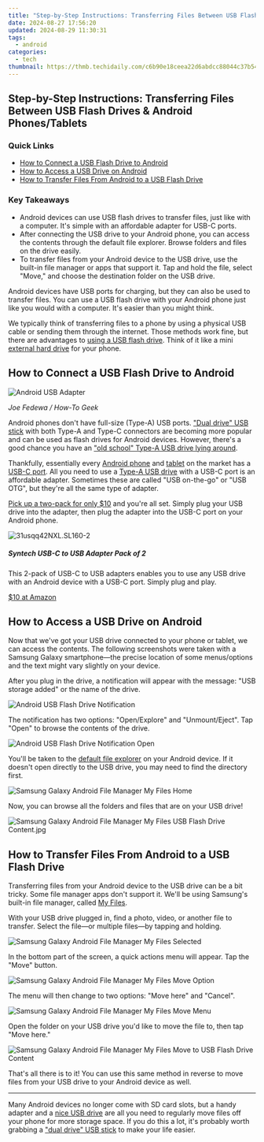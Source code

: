 ```yaml
---
title: "Step-by-Step Instructions: Transferring Files Between USB Flash Drives & Android Phones/Tablets"
date: 2024-08-27 17:56:20
updated: 2024-08-29 11:30:31
tags:
  - android
categories:
  - tech
thumbnail: https://thmb.techidaily.com/c6b90e18ceea22d6abdcc88044c37b5416ce971b6cd304d4b06dc96901e8f1f1.jpg
---
```


## Step-by-Step Instructions: Transferring Files Between USB Flash Drives & Android Phones/Tablets

### Quick Links

* [How to Connect a USB Flash Drive to Android](https://unlock-android.techidaily.com/forgotten-the-voicemail-password-of-honor-100-try-these-fixes-by-drfone-android/)
* [How to Access a USB Drive on Android](https://change-location.techidaily.com/in-2024-list-of-pokemon-go-joysticks-on-xiaomi-redmi-a2plus-drfone-by-drfone-virtual-android/)
* [How to Transfer Files From Android to a USB Flash Drive](https://fox-http.techidaily.com/new-in-2024-melodic-medium-finding-the-right-film-score/)

### Key Takeaways

* Android devices can use USB flash drives to transfer files, just like with a computer. It's simple with an affordable adapter for USB-C ports.
* After connecting the USB drive to your Android phone, you can access the contents through the default file explorer. Browse folders and files on the drive easily.
* To transfer files from your Android device to the USB drive, use the built-in file manager or apps that support it. Tap and hold the file, select "Move," and choose the destination folder on the USB drive.

 Android devices have USB ports for charging, but they can also be used to transfer files. You can use a USB flash drive with your Android phone just like you would with a computer. It's easier than you might think.

 We typically think of transferring files to a phone by using a physical USB cable or sending them through the internet. Those methods work fine, but there are advantages to [using a USB flash drive](https://win-forum.techidaily.com/unveiling-the-leaders-of-digital-engagement-facebook-twitter-instagram-and-youtube-insights/). Think of it like a mini [external hard drive](https://instagram-videos.techidaily.com/new-understanding-and-executing-photo-gender-modification-across-platforms-for-2024/) for your phone.

##  How to Connect a USB Flash Drive to Android

![Android USB Adapter](https://static1.howtogeekimages.com/wordpress/wp-content/uploads/2016/02/android-otg-adapter.png) 

_Joe Fedewa / How-To Geek_

 Android phones don't have full-size (Type-A) USB ports. ["Dual drive" USB stick](https://amazon.com/dp/B07YYJRXQR?tag=htg-v2-2k61a59-20&ascsubtag=UUhtgUeUpU222184&asc%5Frefurl=https%3A%2F%2Fwww.howtogeek.com%2F129800%2Fhow-to-use-usb-drives-with-android-phone-or-tablet%2F&asc%5Fcampaign=Evergreen) with both Type-A and Type-C connectors are becoming more popular and can be used as flash drives for Android devices. However, there's a good chance you have an ["old school" Type-A USB drive lying around](https://twitter-clips.techidaily.com/effortlessly-share-twitters-visual-media-to-instagram-for-2024/).

 Thankfully, essentially every [Android phone](https://twitter-videos.techidaily.com/hot-takes-highlight-twitters-trending-topics-for-2024/) and [tablet](https://youtube-sure.techidaily.com/16757146-updated-bite-sized-video-knowledge-now/) on the market has a [USB-C port](https://screen-activity-recording.techidaily.com/navigating-lenovo-screen-capture-tools-effortlessly/). All you need to use a [Type-A USB drive](https://vp-tips.techidaily.com/updated-in-2024-exploring-the-full-features-sony-fdr-x1000-model/) with a USB-C port is an affordable adapter. Sometimes these are called "USB on-the-go" or "USB OTG", but they're all the same type of adapter.

[Pick up a two-pack for only $10](https://amazon.com/dp/B07CVX3516?tag=htg-v2-2k61a59-20&ascsubtag=UUhtgUeUpU222184&asc%5Frefurl=https%3A%2F%2Fwww.howtogeek.com%2F129800%2Fhow-to-use-usb-drives-with-android-phone-or-tablet%2F&asc%5Fcampaign=Evergreen) and you're all set. Simply plug your USB drive into the adapter, then plug the adapter into the USB-C port on your Android phone.

![31usqq42NXL._SL160_-2](https://static1.howtogeekimages.com/wordpress/wp-content/uploads/2023/06/31usqq42nxl-_sl160_-2.jpg) 

#####  Syntech USB-C to USB Adapter Pack of 2

This 2-pack of USB-C to USB adapters enables you to use any USB drive with an Android device with a USB-C port. Simply plug and play.

[$10 at Amazon](https://amazon.com/dp/B07CVX3516?tag=htg-v2-2k61a59-20&ascsubtag=UUhtgUeUpU222184&asc%5Frefurl=https%3A%2F%2Fwww.howtogeek.com%2F129800%2Fhow-to-use-usb-drives-with-android-phone-or-tablet%2F&asc%5Fcampaign=Evergreen) 

##  How to Access a USB Drive on Android

 Now that we've got your USB drive connected to your phone or tablet, we can access the contents. The following screenshots were taken with a Samsung Galaxy smartphone—the precise location of some menus/options and the text might vary slightly on your device.

 After you plug in the drive, a notification will appear with the message: "USB storage added" or the name of the drive.

![Android USB Flash Drive Notification](https://static1.howtogeekimages.com/wordpress/wp-content/uploads/2023/10/android-usb-flash-drive-notification.jpg) 

 The notification has two options: "Open/Explore" and "Unmount/Eject". Tap "Open" to browse the contents of the drive.

![Android USB Flash Drive Notification Open](https://static1.howtogeekimages.com/wordpress/wp-content/uploads/2023/10/android-usb-flash-drive-notification-open.jpg) 

 You'll be taken to the [default file explorer](https://youtube-zero.techidaily.com/ed-in-2024-essential-guide-to-hashtagging-for-game-focused-yt-channels/) on your Android device. If it doesn't open directly to the USB drive, you may need to find the directory first.

![Samsung Galaxy Android File Manager My Files Home](https://static1.howtogeekimages.com/wordpress/wp-content/uploads/2023/10/samsung-galaxy-android-file-manager-my-files-home.jpg) 

 Now, you can browse all the folders and files that are on your USB drive!

![Samsung Galaxy Android File Manager My Files USB Flash Drive Content.jpg](https://static1.howtogeekimages.com/wordpress/wp-content/uploads/2023/10/samsung-galaxy-android-file-manager-my-files-usb-flash-drive-content-jpg.jpg) 

##  How to Transfer Files From Android to a USB Flash Drive

 Transferring files from your Android device to the USB drive can be a bit tricky. Some file manager apps don't support it. We'll be using Samsung's built-in file manager, called [My Files](https://www.anrdoezrs.net/links/3607085/type/dlg/sid/UUhtgUeUpU222184/https://play.google.com/store/apps/details?id=com.sec.android.app.myfiles&hl=en%5FUS).

 With your USB drive plugged in, find a photo, video, or another file to transfer. Select the file—or multiple files—by tapping and holding.

![Samsung Galaxy Android File Manager My Files Selected](https://static1.howtogeekimages.com/wordpress/wp-content/uploads/2023/10/samsung-galaxy-android-file-manager-my-files-selected.jpg) 

 In the bottom part of the screen, a quick actions menu will appear. Tap the "Move" button.

![Samsung Galaxy Android File Manager My Files Move Option](https://static1.howtogeekimages.com/wordpress/wp-content/uploads/2023/10/samsung-galaxy-android-file-manager-my-files-move-option.jpg) 

 The menu will then change to two options: "Move here" and "Cancel".

![Samsung Galaxy Android File Manager My Files Move Menu](https://static1.howtogeekimages.com/wordpress/wp-content/uploads/2023/10/samsung-galaxy-android-file-manager-my-files-move-menu.jpg) 

 Open the folder on your USB drive you'd like to move the file to, then tap "Move here."

![Samsung Galaxy Android File Manager My Files Move to USB Flash Drive Content](https://static1.howtogeekimages.com/wordpress/wp-content/uploads/2023/10/samsung-galaxy-android-file-manager-my-files-move-to-usb-flash-drive-content.jpg) 

 That's all there is to it! You can use this same method in reverse to move files from your USB drive to your Android device as well.

---

 Many Android devices no longer come with SD card slots, but a handy adapter and a [nice USB drive](https://fox-glue.techidaily.com/2024-approved-the-roadmap-how-to-make-your-covers-shine/) are all you need to regularly move files off your phone for more storage space. If you do this a lot, it's probably worth grabbing a ["dual drive" USB stick](https://www.amazon.com/dp/B07YYJRXQR?tag=htg-v2-2k61a59-20&ascsubtag=UUhtgUeUpU222184&asc%5Frefurl=https%3A%2F%2Fwww.howtogeek.com%2F129800%2Fhow-to-use-usb-drives-with-android-phone-or-tablet%2F&asc%5Fcampaign=Evergreen) to make your life easier.

<ins class="adsbygoogle"
     style="display:block"
     data-ad-format="autorelaxed"
     data-ad-client="ca-pub-7571918770474297"
     data-ad-slot="1223367746"></ins>



<ins class="adsbygoogle"
     style="display:block"
     data-ad-client="ca-pub-7571918770474297"
     data-ad-slot="8358498916"
     data-ad-format="auto"
     data-full-width-responsive="true"></ins>
